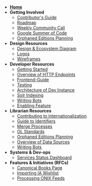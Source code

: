 * **[Home](Home)**
* **Getting Involved**
	* [Contributor's Guide](https://github.com/internetarchive/openlibrary/blob/master/CONTRIBUTING.md)
	* [Roadmap](https://github.com/internetarchive/openlibrary/projects/7)
	* [Weekly Community Call](Open-Library-Community-Call-Minutes)
	* [Google Summer of Code](Google-Summer-of-Code-(2018))
	* [Orphaned Editions Planning](Orphaned-Editions-Planning)
* **Design Resources**
	* [Design & Ecosystem Diagram](https://docs.google.com/document/d/1RUsUnIJM78gTr5ycewUJNwYHERBQdg_Tv-X-OZpwtRY)
	* [Logos](https://drive.google.com/file/d/1GlUpiaobyL6dbxu8Ok_i_R87aalpzH_z/view)
	* [Wireframes](Design)
* **Developer Resources**
	* [Getting Started](Getting-Started)
	* [Overview of HTTP Endpoints](Endpoints)
	* [Frontend-Guide](Frontend-Guide)
	* [Testing](Testing)
	* [Architecture of Dev Instance](Architecture)
	* [Solr Indexing](Solr-notes,-let's-fix-Solr-indexing!)
	* [Writing Bots](Writing-Bots)
	* [Enabling Feature](Feature-Flagging)
* **Librarian Resources** 
	* [Contributing to Internationalization](Contributing-to-Internationalization-(i18n))
	* [Guide to Identifiers](Guide-to-Identifiers)
	* [Merge Processes](Merge-Processes)
	* [OL Standards](OL-Standards)
	* [Orphaned Editions Planning](Orphaned-Editions-Planning)
	* [Overview of Data Sources](Data-Source-Overview)
	* [Writing Bots](Writing-Bots)
* **Systems & Dev-ops**
	* [Services Status Dashboard](http://status.archivelab.org)
* **Features & Initiatives (RFCs)**
	* [Canonical Books Page](Canonical-Books-Page)
	* [Importing IA Wishlist](Importing-IA-Wishlist)
	* [Processing ONIX Feeds](Processing-ONIX-Feeds)